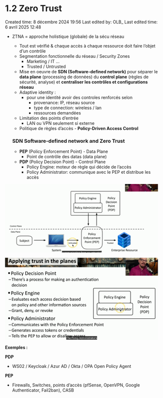 # 1.2 Zero Trust

Created time: 8 décembre 2024 19:56
Last edited by: OLB_
Last edited time: 6 avril 2025 12:48

- ZTNA = approche holistique (globale) de la sécu réseau
    - Tout est vérifié & chaque accès à chaque ressource doit faire l’objet d’un contrôle
    - Segmentation fonctionnelle du réseau / Security Zones
        - Marketing / IT …
        - Trusted / Untrusted
    - Mise en oeuvre de **SDN (Software-defined network)** pour séparer le **data plane** (processing de données) du **control plane** (règles de sécurité, analyse) et **centraliser les contrôles et configurations réseau**
    - Adaptive identity :
        - pour une identité avoir des controles renforcés selon
            - provenance: IP, réseau source
            - type de connection: wireless / lan
            - ressources demandées
    - Limitation des points d’entrée
        - LAN ou VPN seulement si externe
    - Politique de règles d’accès - **Policy-Driven Access Control**
    
    ### SDN **Software-defined network and Zero Trust**
    
    - **PEP** (Policy Enforcement Point) - Data Plane
        - Point de contrôle des datas (data plane)
    - **PDP** (Policy Decision Point) - Control Plane
        - Policy Engine: moteur de règle qui décide de l’accès
        - Policy Administrator: communique avec le PEP et distribue les accès

![image.png](image.png)

![image.png](image%201.png)

**Exemples :**

**PDP** 

- WS02 / Keycloak / Azur AD / Okta / OPA Open Policy Agent

**PEP**

- Firewalls, Switches, points d’accès (pfSense, OpenVPN, Google Authenticator, Fail2ban), CASB